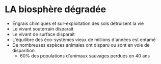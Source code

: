 # LA biosphère dégradée

- Engrais chimiques et sur-exploitation des sols détruisent la vie
- Le vivant souterrain disparait
- Le vivant de surface disparait
- L'équilibre des éco-systèmes vieux de millions d'années est entamé
- De nombreuses espèces animales ont disparu ou sont en voie de disparition
  - 60% des populations d'animaux sauvages perdues en 40 ans
